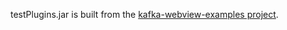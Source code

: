 testPlugins.jar is built from the [kafka-webview-examples project](https://github.com/SourceLabOrg/kafka-webview-examples/).